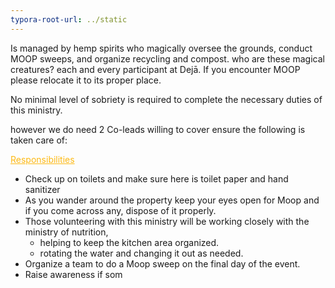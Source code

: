 ```yaml
---
typora-root-url: ../static
---
```


Is managed by hemp spirits who magically oversee the grounds, conduct MOOP sweeps, and organize recycling and compost.  who are these magical creatures? each and every participant at Dejā. If you encounter MOOP please relocate it to its proper place.  

No minimal level of sobriety is required to complete the necessary duties of this ministry.

however we do need 2 Co-leads willing to cover ensure the following is taken care of:


<span style="color:fdb913;"><u>Responsibilities</u></span>

- Check up on toilets and make sure here is toilet paper and hand sanitizer
- As you wander around the property keep your eyes open for Moop and if you come across any, dispose of it properly.
- Those volunteering with this ministry will be working closely with the ministry of nutrition,
  - helping to keep the kitchen area organized.
  - rotating the water and changing it out as needed.
- Organize a team to do a Moop sweep on the final day of the event.
- Raise awareness if som


